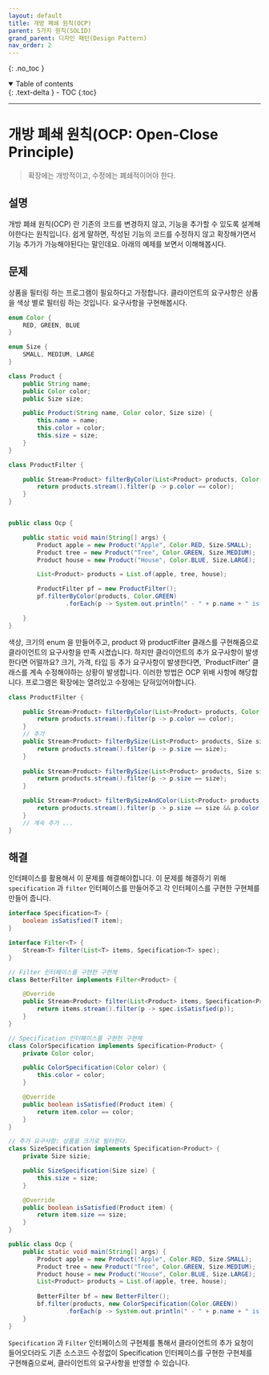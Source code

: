 ```yaml
---
layout: default
title: 개방 폐쇄 원칙(OCP)
parent: 5가지 원칙(SOLID)
grand_parent: 디자인 패턴(Design Pattern)
nav_order: 2
---
```


{: .no_toc }
<details open markdown="block">
  <summary>
    Table of contents
  </summary>
  {: .text-delta }
- TOC
{:toc}
</details>

---
# 개방 폐쇄 원칙(OCP: Open-Close Principle)

> 확장에는 개방적이고, 수정에는 폐쇄적이어야 한다.

## 설명
개방 폐쇄 원칙(OCP) 란 기존의 코드를 변경하지 않고, 기능을 추가할 수 있도록 설계해야한다는 원칙입니다.
쉽게 말하면, 작성된 기능의 코드를 수정하지 않고 확장해가면서 기능 추가가 가능해야된다는 말인데요.
아래의 예제를 보면서 이해해봅시다.




## 문제
상품을 필터링 하는 프로그램이 필요하다고 가정합니다.
클라이언트의 요구사항은 상품을 색상 별로 필터링 하는 것입니다.
요구사항을 구현해봅시다.

```java
enum Color {
    RED, GREEN, BLUE
}

enum Size {
    SMALL, MEDIUM, LARGE
}

class Product {
    public String name;
    public Color color;
    public Size size;

    public Product(String name, Color color, Size size) {
        this.name = name;
        this.color = color;
        this.size = size;
    }
}

class ProductFilter {

    public Stream<Product> filterByColor(List<Product> products, Color color) {
        return products.stream().filter(p -> p.color == color);
    }
}


public class Ocp {

    public static void main(String[] args) {
        Product apple = new Product("Apple", Color.RED, Size.SMALL);
        Product tree = new Product("Tree", Color.GREEN, Size.MEDIUM);
        Product house = new Product("House", Color.BLUE, Size.LARGE);

        List<Product> products = List.of(apple, tree, house);

        ProductFilter pf = new ProductFilter();
        pf.filterByColor(products, Color.GREEN)
                .forEach(p -> System.out.println(" - " + p.name + " is Green"));

    }
}
```
색상, 크기의 enum 을 만들어주고, product 와 productFilter 클래스를 구현해줌으로 클라이언트의 요구사항을 만족 시켰습니다.
하지만 클라이언트의 추가 요구사항이 발생한다면 어떨까요?
크기, 가격, 타입 등 추가 요구사항이 발생한다면, `ProductFilter' 클래스를 계속 수정해야하는 상황이 발생합니다.
이러한 방법은 OCP 위배 사항에 해당합니다. 프로그램은 확장에는 열려있고 수정에는 닫혀있어야합니다.

```java
class ProductFilter {

    public Stream<Product> filterByColor(List<Product> products, Color color) {
        return products.stream().filter(p -> p.color == color);
    }
    // 추가
    public Stream<Product> filterBySize(List<Product> products, Size size)  {
        return products.stream().filter(p -> p.size == size);
    }
    
    public Stream<Product> filterBySize(List<Product> products, Size size)  {
        return products.stream().filter(p -> p.size == size);
    }

    public Stream<Product> filterBySizeAndColor(List<Product> products, Size size, Color color)  {
        return products.stream().filter(p -> p.size == size && p.color == color);
    }
    // 계속 추가 ...
}

```

## 해결

인터페이스를 활용해서 이 문제를 해결해야합니다.
이 문제를 해결하기 위해 `specification` 과 `filter` 인터페이스를 만들어주고
각 인터페이스를 구현한 구현체를 만들어 줍니다.
```java
interface Specification<T> {
    boolean isSatisfied(T item);
}

interface Filter<T> {
    Stream<T> filter(List<T> items, Specification<T> spec);
}

// Filter 인터페이스를 구현한 구현체
class BetterFilter implements Filter<Product> {

    @Override
    public Stream<Product> filter(List<Product> items, Specification<Product> spec) {
        return items.stream().filter(p -> spec.isSatisfied(p));
    }
}

// Specification 인터페이스를 구현한 구현체
class ColorSpecification implements Specification<Product> {
    private Color color;

    public ColorSpecification(Color color) {
        this.color = color;
    }

    @Override
    public boolean isSatisfied(Product item) {
        return item.color == color;
    }
}

// 추가 요구사항: 상품을 크기로 필터한다.
class SizeSpecification implements Specification<Product> {
    private Size sizie;

    public SizeSpecification(Size size) {
        this.size = size;
    }

    @Override
    public boolean isSatisfied(Product item) {
        return item.size == size;
    }
}
```

```java
public class Ocp {
    public static void main(String[] args) {
        Product apple = new Product("Apple", Color.RED, Size.SMALL);
        Product tree = new Product("Tree", Color.GREEN, Size.MEDIUM);
        Product house = new Product("House", Color.BLUE, Size.LARGE);
        List<Product> products = List.of(apple, tree, house);
        
        BetterFilter bf = new BetterFilter();
        bf.filter(products, new ColorSpecification(Color.GREEN))
                .forEach(p -> System.out.println(" - " + p.name + " is Green"));
    }
}

```
`Specification` 과 `Filter` 인터페이스의 구현체를 통해서 클라이언트의 추가 요청이 들어오더라도
기존 소스코드 수정없이 Specification 인터페이스를 구현한 구현체를 구현해줌으로써, 클라이언트의 요구사항을 반영할 수 있습니다.
